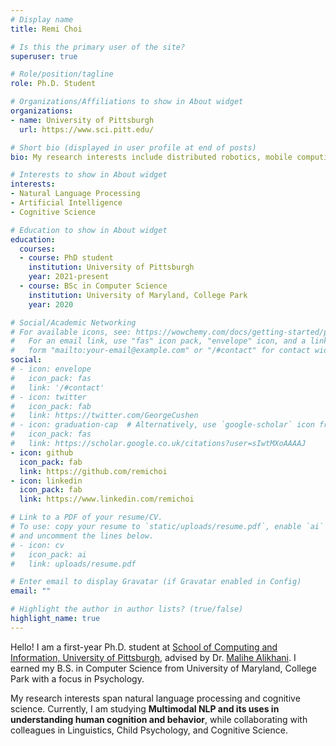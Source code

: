 ```yaml
---
# Display name
title: Remi Choi

# Is this the primary user of the site?
superuser: true

# Role/position/tagline
role: Ph.D. Student

# Organizations/Affiliations to show in About widget
organizations:
- name: University of Pittsburgh
  url: https://www.sci.pitt.edu/

# Short bio (displayed in user profile at end of posts)
bio: My research interests include distributed robotics, mobile computing and programmable matter.

# Interests to show in About widget
interests:
- Natural Language Processing
- Artificial Intelligence
- Cognitive Science

# Education to show in About widget
education:
  courses:
  - course: PhD student
    institution: University of Pittsburgh
    year: 2021-present
  - course: BSc in Computer Science
    institution: University of Maryland, College Park
    year: 2020

# Social/Academic Networking
# For available icons, see: https://wowchemy.com/docs/getting-started/page-builder/#icons
#   For an email link, use "fas" icon pack, "envelope" icon, and a link in the
#   form "mailto:your-email@example.com" or "/#contact" for contact widget.
social:
# - icon: envelope
#   icon_pack: fas
#   link: '/#contact'
# - icon: twitter
#   icon_pack: fab
#   link: https://twitter.com/GeorgeCushen
# - icon: graduation-cap  # Alternatively, use `google-scholar` icon from `ai` icon pack
#   icon_pack: fas
#   link: https://scholar.google.co.uk/citations?user=sIwtMXoAAAAJ
- icon: github
  icon_pack: fab
  link: https://github.com/remichoi
- icon: linkedin
  icon_pack: fab
  link: https://www.linkedin.com/remichoi

# Link to a PDF of your resume/CV.
# To use: copy your resume to `static/uploads/resume.pdf`, enable `ai` icons in `params.toml`, 
# and uncomment the lines below.
# - icon: cv
#   icon_pack: ai
#   link: uploads/resume.pdf

# Enter email to display Gravatar (if Gravatar enabled in Config)
email: ""

# Highlight the author in author lists? (true/false)
highlight_name: true
---
```


Hello! I am a first-year Ph.D. student at [School of Computing and Information, University of Pittsburgh](https://www.sci.pitt.edu/), advised by Dr. [Malihe Alikhani](https://www.malihealikhani.com/). I earned my B.S. in Computer Science from University of Maryland, College Park with a focus in Psychology. 

My research interests span natural language processing and cognitive science. Currently, I am studying **Multimodal NLP and its uses in understanding human cognition and behavior**, while  collaborating with colleagues in Linguistics, Child Psychology, and Cognitive Science. 